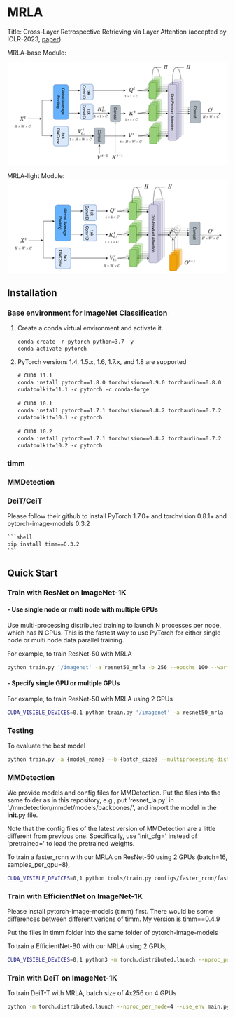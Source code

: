 
# MRLA

Title: Cross-Layer Retrospective Retrieving via Layer Attention (accepted by ICLR-2023, [paper](http://arxiv.org/abs/2302.03985))


MRLA-base Module:
<div>
    <center>
    <img src="figures/MRLA_eq6_ver2.png" width="600" alt="MRLA-base"/><br/>
    </center>
</div>
    
MRLA-light Module:
<img src="figures/MRLA_eq8.png" width="600" alt="MRLA-light"/><br/>


## Installation

### Base environment for ImageNet Classification

1. Create a conda virtual environment and activate it.
    ```shell
    conda create -n pytorch python=3.7 -y
    conda activate pytorch
    ```

2. PyTorch versions 1.4, 1.5.x, 1.6, 1.7.x, and 1.8 are supported
    ```shell
    # CUDA 11.1
    conda install pytorch==1.8.0 torchvision==0.9.0 torchaudio==0.8.0 cudatoolkit=11.1 -c pytorch -c conda-forge
    
    # CUDA 10.1
    conda install pytorch==1.7.1 torchvision==0.8.2 torchaudio==0.7.2 cudatoolkit=10.1 -c pytorch

    # CUDA 10.2
    conda install pytorch==1.7.1 torchvision==0.8.2 torchaudio==0.7.2 cudatoolkit=10.2 -c pytorch
    ```

### timm


### MMDetection


### DeiT/CeiT

Please follow their github to install PyTorch 1.7.0+ and torchvision 0.8.1+ and pytorch-image-models 0.3.2

    ```shell
    pip install timm==0.3.2
    ```


## Quick Start

### Train with ResNet on ImageNet-1K

#### - Use single node or multi node with multiple GPUs

Use multi-processing distributed training to launch N processes per node, which has N GPUs. This is the fastest way to use PyTorch for either single node or multi node data parallel training.

For example, to train ResNet-50 with MRLA

  ```bash
  python train.py '/imagenet' -a resnet50_mrla -b 256 --epochs 100 --warmup-epochs 3 --drop-path 0.2 --action dp20 --multiprocessing-distributed --dist-url 'tcp://127.0.0.1:12300' --world-size 1 --rank 0 --workers 10
  ```

#### - Specify single GPU or multiple GPUs

For example, to train ResNet-50 with MRLA using 2 GPUs

  ```bash
  CUDA_VISIBLE_DEVICES=0,1 python train.py '/imagenet' -a resnet50_mrla -b 256 --epochs 100 --warmup-epochs 3 --drop-path 0.2 --action dp20 --multiprocessing-distributed --dist-url 'tcp://127.0.0.1:12300' --world-size 1 --rank 0 --workers 10
  ```

### Testing

To evaluate the best model

  ```bash
  python train.py -a {model_name} --b {batch_size} --multiprocessing-distributed --world-size 1 --rank 0 --resume {path to the best model} -e {imagenet-folder with train and val folders}
  ```
  
### MMDetection

We provide models and config files for MMDetection. Put the files into the same folder as in this repository, e.g., put 'resnet_la.py' in './mmdetection/mmdet/models/backbones/', and import the model in the __init__.py file.

Note that the config files of the latest version of MMDetection are a little different from previous one. Specifically, use 'init_cfg=' instead of 'pretrained=' to load the pretrained weights.

To train a faster_rcnn with our MRLA on ResNet-50 using 2 GPUs (batch=16, samples_per_gpu=8),

  ```bash
  CUDA_VISIBLE_DEVICES=0,1 python tools/train.py configs/faster_rcnn/faster_rcnn_r50la_fpn_1x_coco.py --cfg-options data.samples_per_gpu=8
  ```

### Train with EfficientNet on ImageNet-1K

Please install pytorch-image-models (timm) first. There would be some differences between different verions of timm. My version is timm==0.4.9

Put the files in timm folder into the same folder of pytorch-image-models

To train a EfficientNet-B0 with our MRLA using 2 GPUs,

  ```bash
  CUDA_VISIBLE_DEVICES=0,1 python3 -m torch.distributed.launch --nproc_per_node=2 --master_port=12345 train.py '/imagenet' --model efficientnet_mrla_b0 -b 384 --lr .048 --epochs 350 --sched step --decay-epochs 2.4 --decay-rate .97 --opt rmsproptf --opt-eps .001 -j 8 --warmup-lr 1e-6 --weight-decay 1e-5 --drop 0.2 --drop-path 0.2 --aa rand-m9-mstd0.5 --amp --remode pixel --reprob 0.2
  ```


### Train with DeiT on ImageNet-1K

To train DeiT-T with MRLA, batch size of 4x256 on 4 GPUs

  ```bash
  python -m torch.distributed.launch --nproc_per_node=4 --use_env main.py --model deit_mrla_tiny_patch16_224 --batch-size 256 --data-path '/imagenet' 
  ``` 

